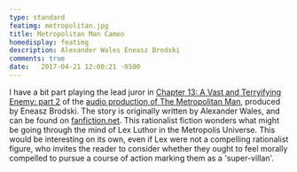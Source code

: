 ```yaml
---
type: standard
featimg: metropolitan.jpg
title: Metropolitan Man Cameo
homedisplay: featimg
description: Alexander Wales Eneasz Brodski
comments: true
date:   2017-04-21 12:00:21 -0500
---
```


I have a bit part playing the lead juror in [Chapter 13: A Vast and Terryifying Enemy: part 2](http://www.hpmorpodcast.com/wp-content/uploads/episodes/MM_Ep_13.mp3) of the [audio production of The Metropolitan Man](http://www.hpmorpodcast.com/?page_id=1705), produced by Eneasz Brodski. The story is originally written by Alexander Wales, and can be found on [fanfiction.net](https://www.fanfiction.net/s/10360716/1/The-Metropolitan-Man).  This rationalist fiction wonders what might be going through the mind of Lex Luthor in the Metropolis Universe.  This would be interesting on its own, even if Lex were not a compelling rationalist figure, who invites the reader to consider whether they ought to feel morally compelled to pursue a course of action marking them as a 'super-villan'. 